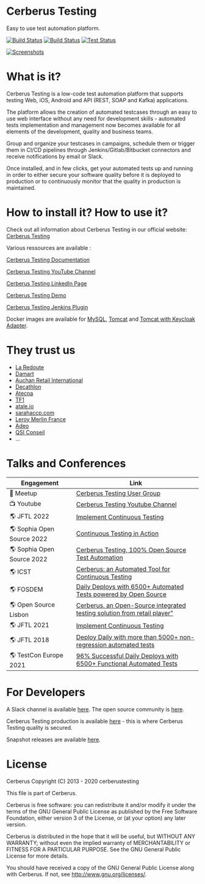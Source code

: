 # Cerberus Testing

Easy to use test automation platform.

[![Build Status](https://github.com/cerberustesting/cerberus-source/actions/workflows/build_deploy_qa.yml/badge.svg)](https://github.com/cerberustesting/cerberus-source/actions/workflows/build_deploy_qa.yml?query=workflow%3A%22Deploy+%26+QA%22)
[![Build Status](https://travis-ci.org/cerberustesting/cerberus-source.svg?branch=master)](//travis-ci.org/cerberustesting/cerberus-source)
[![Test Status](https://prod.cerberus-testing.com/ResultCIV003?campaign=Cerberus_campaign&outputformat=svg&t=180131)](https://prod.cerberus-testing.com/)

[![Screenshots](https://raw.githubusercontent.com/cerberustesting/cerberus-source/master/docs/screenshots/CerberusGitHub.gif)](https://cerberus-testing.com/)

# What is it?

Cerberus Testing is a low-code test automation platform that supports testing Web, iOS, Android and API (REST, SOAP and Kafka) applications.

The platform allows the creation of automated testcases through an easy to use web interface without any need for development skills - automated tests implementation and management now becomes available for all elements of the development, quality and business teams.

Group and organize your testcases in campaigns, schedule them or trigger them in CI/CD pipelines through Jenkins/Gitlab/Bitbucket connectors and receive notifications by email or Slack.

Once installed, and in few clicks, get your automated tests up and running in order to either secure your software quality before it is deployed to production or to continuously monitor that the quality in production is maintained. 

# How to install it? How to use it?

Check out all information about Cerberus Testing in our official website: [Cerberus Testing](https://www.cerberus-testing.com/)

Various ressources are available :

[Cerberus Testing Documentation](https://cerberustesting.github.io/documentation_en.html)

[Cerberus Testing YouTube Channel](https://www.youtube.com/channel/UCkG4csTjR0V5gl77BHhldBQ/videos)

[Cerberus Testing LinkedIn Page](https://www.linkedin.com/company/cerberus-testing/)

[Cerberus Testing Demo](http://demo.cerberus-testing.org)

[Cerberus Testing Jenkins Plugin](https://github.com/jenkinsci/cerberus-testing-plugin)

Docker images are available for [MySQL](https://hub.docker.com/r/cerberustesting/cerberus-db-mysql/), [Tomcat](https://hub.docker.com/r/cerberustesting/cerberus-as-tomcat/) and [Tomcat with Keycloak Adapter](https://hub.docker.com/r/cerberustesting/cerberus-as-tomcat-keycloak/).

# They trust us

* [La Redoute](https://www.laredoute.fr/)
* [Damart](https://www.damart.fr)
* [Auchan Retail International](https://www.auchan-retail.com/)
* [Decathlon](https://www.decathlon.fr/)
* [Atecna](https://www.atecna.fr/)
* [TF1](https://www.tf1.fr/)
* [atale.io](https://atale.io/)
* [sarahaccp.com](https://sarahaccp.com/)
* [Leroy Merlin France](https://www.leroymerlin.fr/)
* [Adeo](https://www.adeo.com/)
* [QSI Conseil](https://qsiconseil.ma/)
* ...

# Talks and Conferences

| Engagement | Link |
| --- | --- |
| 🎤 Meetup | [Cerberus Testing User Group ](https://www.meetup.com/pt-BR/cerberus-testing-user-group/) |
| 📺 Youtube | [Cerberus Testing Youtube Channel](https://www.youtube.com/channel/UCkG4csTjR0V5gl77BHhldBQ) |
| 🌎 JFTL 2022 | [Implement Continuous Testing ](https://www.cftl.fr/jftl-22-implementer-le-continuous-testing-en-pratique/) |
| 🌎 Sophia Open Source 2022 | [Continuous Testing in Action ](https://www.telecom-valley.fr/sophiaconf-2022/) |
| 🌎 Sophia Open Source 2022 | [Cerberus Testing, 100% Open Source Test Automation ](https://www.youtube.com/watch?v=Zz0qG6iyd4g&list=PLupkTj3yDqODEnE0DaYkZ7F3osrnZHZQk&index=10) |
| 🌎 ICST | [Cerberus: an Automated Tool for Continuous Testing ](https://icst2020.info/details/icst-2020-Tools-Demo-Track/5/Cerberus-an-Automated-Tool-for-Continuous-Testing) |
| 🌎 FOSDEM | [Daily Deploys with 6500+ Automated Tests powered by Open Source ](https://fosdem.org/2021/schedule/event/daily_deploys_6500_automated_tests/) |
| 🌎 Open Source Lisbon | [Cerberus, an Open-Source integrated testing solution from retail player"](https://www.syone.com/events/open-source-lisbon-2018) |
| 🌎 JFTL 2021 | [Implement Continuous Testing ](https://www.cftl.fr/wp-content/uploads/2021/06/JFTL-2021-Programme-d%C3%A9taill%C3%A9-des-tutoriels-v1.pdf) |
| 🌎 JFTL 2018 | [Deploy Daily with more than 5000+ non-regression automated tests ](https://www.cftl.fr/wp-content/uploads/2018/04/JFTL-2018-La-redoute-d%C3%A9ploie-ses-sites-de-production.pdf) |
| 🌎 TestCon Europe 2021 | [96% Successful Daily Deploys with 6500+ Functional Automated Tests](https://testcon.lt/antoine-craske/) |

# For Developers

A Slack channel is available [here](https://cerberustesting.slack.com). The open source community is [here](https://github.com/cerberustesting).

Cerberus Testing production is available [here](http://prod.cerberus-testing.org) - this is where Cerberus Testing quality is secured. 

Snapshot releases are available [here](http://vm.cerberus-testing.org/delivery/).

# License

Cerberus Copyright (C) 2013 - 2020 cerberustesting

This file is part of Cerberus.

Cerberus is free software: you can redistribute it and/or modify
it under the terms of the GNU General Public License as published by
the Free Software Foundation, either version 3 of the License, or
(at your option) any later version.

Cerberus is distributed in the hope that it will be useful,
but WITHOUT ANY WARRANTY; without even the implied warranty of
MERCHANTABILITY or FITNESS FOR A PARTICULAR PURPOSE.  See the
GNU General Public License for more details.

You should have received a copy of the GNU General Public License
along with Cerberus.  If not, see <http://www.gnu.org/licenses/>.
